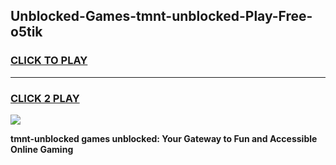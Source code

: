 
## Unblocked-Games-tmnt-unblocked-Play-Free-o5tik
<h3>
<a href="https://premium76.site?title=tmnt-unblocked&ref=21A">CLICK TO PLAY</a></h3>
<hr>

<h3>
<a href="https://premium76.site?title=tmnt-unblocked&ref=21A">CLICK 2 PLAY</a>
  
</h3>

<a href="https://premium76.site?title=tmnt-unblocked&ref=21A"><img src="https://clearcache.store/games.png"></a>


**tmnt-unblocked games unblocked: Your Gateway to Fun and Accessible Online Gaming**
